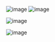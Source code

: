 ![image](https://github.com/prashantjagtap2909/CS50/assets/93985255/1d078696-f01b-49e0-a136-1dc8e11c89c5)
![image](https://github.com/prashantjagtap2909/CS50/assets/93985255/63228aa4-8fea-4271-aa94-0834c48960f5)

![image](https://github.com/prashantjagtap2909/CS50/assets/93985255/e4f68858-a504-407c-bc07-cf9ee3aed99c)

![image](https://github.com/prashantjagtap2909/CS50/assets/93985255/85a15580-0ad7-4c6f-b34d-5970863191b8)


